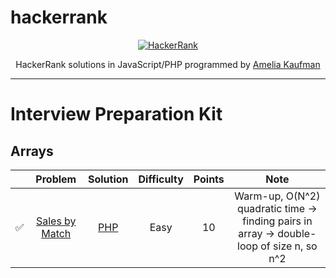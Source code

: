 # hackerrank
<p align="center">
  <a href="https://www.hackerrank.com/akaufma3">
    <img alt="HackerRank" src="https://user-images.githubusercontent.com/4086943/101272649-1bed7d80-375c-11eb-903b-350166e9c72d.png">
  </a>
</p>
<p align="center">
  HackerRank solutions in JavaScript/PHP programmed by <a alt="HackerRank Profile" href="https://github.com/akaufman3" >Amelia Kaufman</a>
</p>

---

# Interview Preparation Kit

## Arrays
|   | Problem         | Solution | Difficulty | Points | Note |
|-- |:---------------:|:--------:|:----------:|:------:|:----:|
|✅|[Sales by Match](https://www.hackerrank.com/challenges/sock-merchant/problem)| [PHP](https://github.com/akaufman3/hackerrank/blob/main/interview-preparation-kit/sales-by-match.php) | Easy | 10 | Warm-up, O(N^2) quadratic time -> finding pairs in array -> double-loop of size n, so n^2 |
